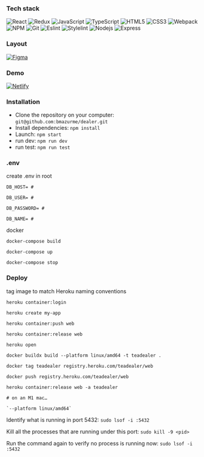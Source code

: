 ### Tech stack
![React](https://img.shields.io/badge/-React-black?style=flat-square&logo=react)
![Redux](https://img.shields.io/badge/-Redux-black?style=flat-square&logo=redux)
![JavaScript](https://img.shields.io/badge/-JavaScript-black?style=flat-square&logo=javascript)
![TypeScript](https://img.shields.io/badge/-TypeScript-black?style=flat-square&logo=typescript)
![HTML5](https://img.shields.io/badge/-HTML5-black?style=flat-square&logo=html5&logoColor=white)
![CSS3](https://img.shields.io/badge/-CSS3-black?style=flat-square&logo=css3)
![Webpack](https://img.shields.io/badge/-Webpack-black?style=flat-square&logo=webpack)
![NPM](https://img.shields.io/badge/-NPM-black?style=flat-square&logo=npm)
![Git](https://img.shields.io/badge/-Git-black?style=flat-square&logo=git)
![Eslint](https://img.shields.io/badge/-Eslint-black?style=flat-square&logo=eslint)
![Stylelint](https://img.shields.io/badge/-Stylelint-black?style=flat-square&logo=stylelint)
![Nodejs](https://img.shields.io/badge/-Nodejs-black?style=flat-square&logo=Node.js)
![Express](https://img.shields.io/badge/-Express-black?style=flat-square&logo=express)

### Layout

[![Figma](https://img.shields.io/badge/-Figma-black?style=flat-square&logo=figma)](https://www.figma.com/file/vbRrCeW3YFaiJfEzw9u4Na?)

### Demo

[![Netlify](https://img.shields.io/badge/-Netlify-black?style=flat-square&logo=netlify)](https://delicate-blancmange-5a0a6d.netlify.app/)

### Installation

- Clone the repository on your computer: `git@github.com:bmazurme/dealer.git`
- Install dependencies: `npm install`
- Launch: `npm start`
- run dev: `npm run dev`
- run test: `npm run test`

### .env

create .env in root

```
DB_HOST= #

DB_USER= #

DB_PASSWORD= #

DB_NAME= #
```

docker

`docker-compose build`

`docker-compose up`

`docker-compose stop`

### Deploy

tag image to match Heroku naming conventions

`heroku container:login`

`heroku create my-app`

`heroku container:push web`

`heroku container:release web`

`heroku open`

`docker buildx build --platform linux/amd64 -t teadealer .`

`docker tag teadealer registry.heroku.com/teadealer/web`

`docker push registry.heroku.com/teadealer/web`

`heroku container:release web -a teadealer`

```
# on an M1 mac…

`--platform linux/amd64`
```

Identify what is running in port 5432: `sudo lsof -i :5432`

Kill all the processes that are running under this port: `sudo kill -9 <pid>`

Run the command again to verify no process is running now: `sudo lsof -i :5432`
